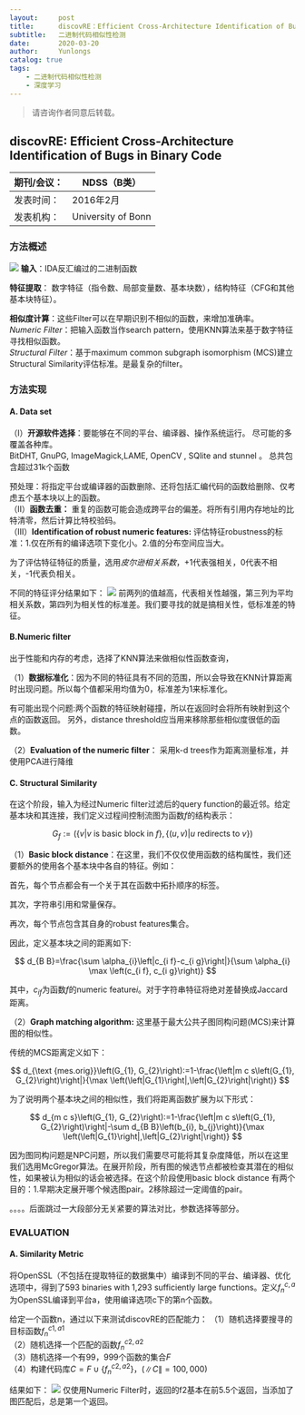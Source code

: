 ```yaml
---
layout:     post
title:      discovRE：Efficient Cross-Architecture Identification of Bugs in Binary Code阅读笔记
subtitle:   二进制代码相似性检测
date:       2020-03-20
author:     Yunlongs
catalog: true
tags:
    - 二进制代码相似性检测
    - 深度学习
---
```


>请咨询作者同意后转载。



## discovRE: Efficient Cross-Architecture Identification of Bugs in Binary Code

|期刊/会议： |NDSS（B类）|
| ---|---|
|发表时间：|2016年2月|
|发表机构：|University of Bonn|

### 方法概述
![](https://yunlongs-1253041399.cos.ap-chengdu.myqcloud.com/image/Similary_Detection/24.png)
**输入**：IDA反汇编过的二进制函数

**特征提取**： 数字特征（指令数、局部变量数、基本块数），结构特征（CFG和其他基本块特征）。

**相似度计算**：这些Filter可以在早期识别不相似的函数，来增加准确率。  
*Numeric Filter*：把输入函数当作search pattern，使用KNN算法来基于数字特征寻找相似函数。  
*Structural Filter*：基于maximum common subgraph isomorphism (MCS)建立Structural Similarity评估标准。是最复杂的filter。

### 方法实现
#### A. Data set
（Ⅰ）**开源软件选择**：要能够在不同的平台、编译器、操作系统运行。 尽可能的多覆盖各种库。  
BitDHT, GnuPG, ImageMagick,LAME, OpenCV , SQlite and stunnel 。
总共包含超过31k个函数

预处理：将指定平台或编译器的函数删除、还将包括汇编代码的函数给删除、仅考虑五个基本块以上的函数。  
（Ⅱ）**函数去重：** 重复的函数可能会造成跨平台的偏差。将所有引用内存地址的比特清零，然后计算比特校验码。  
（Ⅲ）**Identification of robust numeric features:** 评估特征robustness的标准：1.仅在所有的编译选项下变化小。2.值的分布空间应当大。

为了评估特征特征的质量，选用*皮尔逊相关系数*，+1代表强相关，0代表不相关，-1代表负相关。

不同的特征评分结果如下：
![](https://yunlongs-1253041399.cos.ap-chengdu.myqcloud.com/image/Similary_Detection/25.png)
前两列的值越高，代表相关性越强，第三列为平均相关系数，第四列为相关性的标准差。我们要寻找的就是搞相关性，低标准差的特征。

####  B.Numeric filter
出于性能和内存的考虑，选择了KNN算法来做相似性函数查询，

（1）**数据标准化**：因为不同的特征具有不同的范围，所以会导致在KNN计算距离时出现问题。所以每个值都采用均值为0，标准差为1来标准化。

有可能出现个问题:两个函数的特征映射碰撞，所以在返回时会将所有映射到这个点的函数返回。
另外，distance threshold应当用来移除那些相似度很低的函数。

（2）**Evaluation of the numeric filter**： 采用k-d trees作为距离测量标准，并使用PCA进行降维

#### C. Structural Similarity
在这个阶段，输入为经过Numeric filter过滤后的query function的最近邻。给定基本块和其连接，我们定义过程间控制流图为函数$f$的结构表示：

$$G_{f}:=(\lbrace v | v \text { is basic block in } f\rbrace,\lbrace(u, v) | u \text { redirects to } v\rbrace)$$

（1）**Basic block distance**：在这里，我们不仅仅使用函数的结构属性，我们还要额外的使用各个基本块中各自的特征。例如：

首先，每个节点都会有一个关于其在函数中拓扑顺序的标签。

其次，字符串引用和常量保存。

再次，每个节点包含其自身的robust features集合。

因此，定义基本块之间的距离如下:

$$
d_{B B}=\frac{\sum \alpha_{i}\left|c_{i f}-c_{i g}\right|}{\sum \alpha_{i} \max \left(c_{i f}, c_{i g}\right)}
$$

其中，$c_{if}$为函数$f$的numeric feature$i$。对于字符串特征将绝对差替换成Jaccard距离。

（2）**Graph matching algorithm:** 这里基于最大公共子图同构问题(MCS)来计算图的相似性。

传统的MCS距离定义如下：

$$
d_{\text {mes.orig}}\left(G_{1}, G_{2}\right):=1-\frac{\left|m c s\left(G_{1}, G_{2}\right)\right|}{\max \left(\left|G_{1}\right|,\left|G_{2}\right|\right)}
$$

为了说明两个基本块之间的相似性，我们将距离函数扩展为以下形式：

$$
d_{m c s}\left(G_{1}, G_{2}\right):=1-\frac{\left|m c s\left(G_{1}, G_{2}\right)\right|-\sum d_{B B}\left(b_{i}, b_{j}\right)}{\max \left(\left|G_{1}\right|,\left|G_{2}\right|\right)}
$$

因为图同构问题是NPC问题，所以我们需要尽可能将其复杂度降低，所以在这里我们选用McGregor算法。在展开阶段，所有图的候选节点都被检查其潜在的相似性，如果被认为相似的话会被选择。在这个阶段使用basic block distance 有两个目的：1.早期决定展开哪个候选图pair。2移除超过一定阈值的pair。

。。。。后面跳过一大段部分无关紧要的算法对比，参数选择等部分。

### EVALUATION
#### A. Similarity Metric
将OpenSSL（不包括在提取特征的数据集中）编译到不同的平台、编译器、优化选项中，得到了593 binaries with 1,293 sufficiently large functions。定义$f_n^{c,a}$为OpenSSL编译到平台a，使用编译选项c下的第n个函数。

给定一个函数n，通过以下来测试discovRE的匹配能力：
（1）随机选择要搜寻的目标函数$f_n^{c1,a1}$  
（2）随机选择一个匹配的函数$f_n^{c2,a2}$  
（3）随机选择一个有99，999个函数的集合$F$  
（4）构建代码库$C=F \cup\left\lbrace f_{n}^{c 2, a 2}\right\rbrace$，$(\|C\|=100,000)$

结果如下：
![](https://yunlongs-1253041399.cos.ap-chengdu.myqcloud.com/image/Similary_Detection/26.png)
仅使用Numeric Filter时，返回的f2基本在前5.5个返回，当添加了图匹配后，总是第一个返回。

